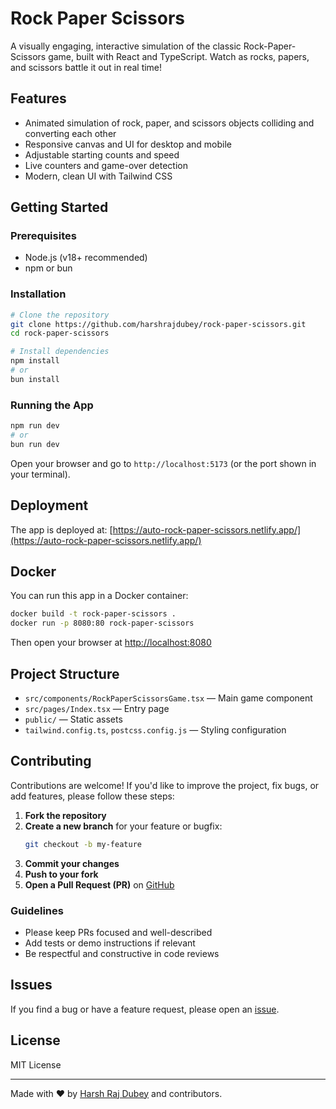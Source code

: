 # Rock Paper Scissors

A visually engaging, interactive simulation of the classic Rock-Paper-Scissors game, built with React and TypeScript. Watch as rocks, papers, and scissors battle it out in real time!

## Features

- Animated simulation of rock, paper, and scissors objects colliding and converting each other
- Responsive canvas and UI for desktop and mobile
- Adjustable starting counts and speed
- Live counters and game-over detection
- Modern, clean UI with Tailwind CSS

## Getting Started

### Prerequisites

- Node.js (v18+ recommended)
- npm or bun

### Installation

```bash
# Clone the repository
git clone https://github.com/harshrajdubey/rock-paper-scissors.git
cd rock-paper-scissors

# Install dependencies
npm install
# or
bun install
```

### Running the App

```bash
npm run dev
# or
bun run dev
```

Open your browser and go to `http://localhost:5173` (or the port shown in your terminal).

## Deployment

The app is deployed at: [https://auto-rock-paper-scissors.netlify.app/](https://auto-rock-paper-scissors.netlify.app/)

## Docker

You can run this app in a Docker container:

```bash
docker build -t rock-paper-scissors .
docker run -p 8080:80 rock-paper-scissors
```

Then open your browser at [http://localhost:8080](http://localhost:8080)

## Project Structure

- `src/components/RockPaperScissorsGame.tsx` — Main game component
- `src/pages/Index.tsx` — Entry page
- `public/` — Static assets
- `tailwind.config.ts`, `postcss.config.js` — Styling configuration

## Contributing

Contributions are welcome! If you'd like to improve the project, fix bugs, or add features, please follow these steps:

1. **Fork the repository**
2. **Create a new branch** for your feature or bugfix:
   ```bash
   git checkout -b my-feature
   ```
3. **Commit your changes**
4. **Push to your fork**
5. **Open a Pull Request (PR)** on [GitHub](https://github.com/harshrajdubey/rock-paper-scissors/pulls)

### Guidelines

- Please keep PRs focused and well-described
- Add tests or demo instructions if relevant
- Be respectful and constructive in code reviews

## Issues

If you find a bug or have a feature request, please open an [issue](https://github.com/harshrajdubey/rock-paper-scissors/issues).

## License

MIT License

---

Made with ❤️ by [Harsh Raj Dubey](https://github.com/harshrajdubey) and contributors.
